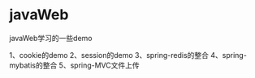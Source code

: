 # javaWeb
javaWeb学习的一些demo

1、cookie的demo
2、session的demo
3、spring-redis的整合
4、spring-mybatis的整合
5、spring-MVC文件上传
